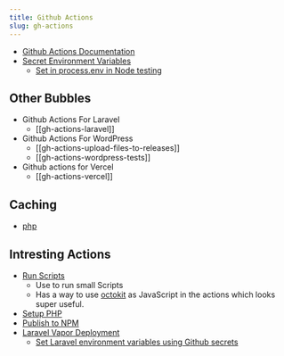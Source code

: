 ```yaml
---
title: Github Actions
slug: gh-actions
---
```


- [Github Actions Documentation](https://docs.github.com/en/actions/)
- [Secret Environment Variables](https://docs.github.com/en/actions/configuring-and-managing-workflows/creating-and-storing-encrypted-secrets)
  - [Set in process.env in Node testing](https://docs.github.com/en/actions/language-and-framework-guides/using-nodejs-with-github-actions#example-using-a-private-registry-and-creating-the-npmrc-file)

## Other Bubbles

- Github Actions For Laravel
  - [[gh-actions-laravel]]
- Github Actions For WordPress
  - [[gh-actions-upload-files-to-releases]]
  - [[gh-actions-wordpress-tests]]
- Github actions for Vercel
  - [[gh-actions-vercel]]

## Caching

- [php](https://github.com/actions/cache/blob/main/examples.md#php---composer)

## Intresting Actions

- [Run Scripts](https://github.com/actions/github-script)
  - Use to run small Scripts
  - Has a way to use [octokit]() as JavaScript in the actions which looks super useful.
- [Setup PHP](https://github.com/shivammathur/setup-php)
- [Publish to NPM](https://github.com/marketplace/actions/npm-publish)
- [Laravel Vapor Deployment](https://github.com/marketplace/actions/laravel-vapor)
  - [Set Laravel environment variables using Github secrets](https://stackoverflow.com/questions/61857523/how-to-use-github-secrets-on-env-file)

